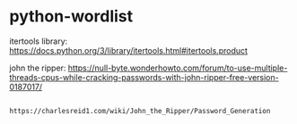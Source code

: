 # python-wordlist

itertools library: https://docs.python.org/3/library/itertools.html#itertools.product

john the ripper: https://null-byte.wonderhowto.com/forum/to-use-multiple-threads-cpus-while-cracking-passwords-with-john-ripper-free-version-0187017/

                 https://charlesreid1.com/wiki/John_the_Ripper/Password_Generation
